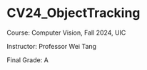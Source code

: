 # CV24_ObjectTracking

Course: Computer Vision, Fall 2024, UIC

Instructor: Professor Wei Tang

Final Grade: A

